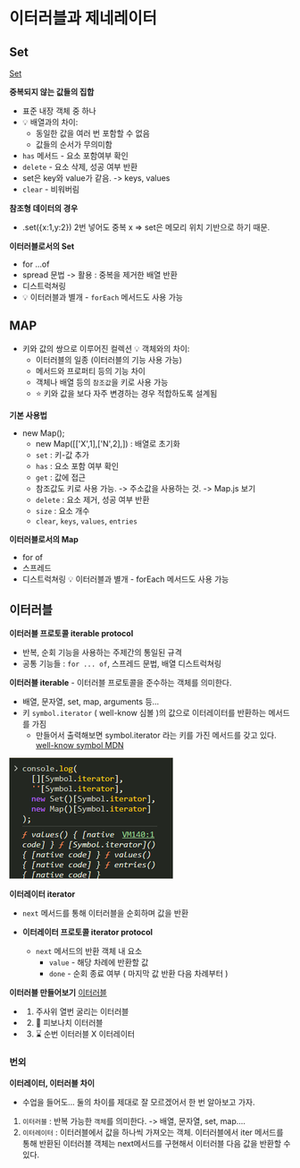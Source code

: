 # 이터러블과 제네레이터

## Set
[Set](./Set.js)

**중복되지 않는 값들의 집합**
- 표준 내장 객체 중 하나
- 💡 배열과의 차이:
  - 동일한 값을 여러 번 포함할 수 없음
  - 값들의 순서가 무의미함
- `has` 메서드 - 요소 포함여부 확인
- `delete` - 요소 삭제, 성공 여부 반환
- set은 key와 value가 같음. -> keys, values 
- `clear` - 비워버림

**참조형 데이터의 경우**
- .set({x:1,y:2}) 2번 넣어도 중복 x
  => set은 메모리 위치 기반으로 하기 때문. 

**이터러블로서의 Set**
- for ...of
- spread 문법 -> 활용 : 중복을 제거한 배열 반환
- 디스트럭쳐링 
- 💡 이터러블과 별개 - `forEach` 메서드도 사용 가능

## MAP
- 키와 값의 쌍으로 이루어진 컬렉션
💡 객체와의 차이:
  - 이터러블의 일종 (이터러블의 기능 사용 가능)
  - 메서드와 프로퍼티 등의 기능 차이
  - 객체나 배열 등의 `참조값`을 키로 사용 가능
  - ⭐️ 키와 값을 보다 자주 변경하는 경우 적합하도록 설계됨

**기본 사용법**
- new Map(); 
  - new Map([['X',1],['N',2],]) : 배열로 초기화
  - `set` : 키-값 추가
  - `has` : 요소 포함 여부 확인
  - `get` : 값에 접근
  - 참조값도 키로 사용 가능. -> 주소값을 사용하는 것. 
    -> Map.js 보기
  - `delete` : 요소 제거, 성공 여부 반환
  - `size` : 요소 개수
  - `clear`, `keys`, `values`, `entries`

**이터러블로서의 Map**
- for of
- 스프레드
- 디스트럭쳐링
💡 이터러블과 별개 - forEach 메서드도 사용 가능


## 이터러블
**이터러블 프로토콜 iterable protocol**
- 반복, 순회 기능을 사용하는 주제간의 통일된 규격
- 공통 기능들 : `for ... of`, 스프레드 문법, 배열 디스트럭쳐링

**이터러블 iterable** - 이터러블 프로토콜을 준수하는 객체를 의미한다. 
- 배열, 문자열, set, map, arguments 등...
- 키 `symbol.iterator` ( well-know 심볼 )의 값으로 이터레이터를 반환하는 메서드를 가짐
  - 만들어서 출력해보면 symbol.iterator 라는 키를 가진 메서드를 갖고 있다. 
[well-know symbol MDN](https://developer.mozilla.org/en-US/docs/Web/JavaScript/Reference/Global_Objects/Symbol#well-known_symbols)

![itrator 자료형의 symbol.iterator 메서드 존재](image.png)

**이터레이터 iterator**
- `next` 메서드를 통해 이터러블을 순회하며 값을 반환

- **이터레이터 프로토콜 iterator protocol**
  - `next` 메서드의 반환 객체 내 요소
    - `value` - 해당 차례에 반환할 값
    - `done` - 순회 종료 여부 ( 마지막 값 반환 다음 차례부터 )

**이터러블 만들어보기**
[이터러블](./iterator.js)
- 1. 주사위 열번 굴리는 이터러블
- 2. 🧮 피보나치 이터러블
- 3.  ⌛️ 순번 이터러블 X 이터레이터


### 번외 
**이터레이터, 이터러블 차이**
- 수업을 들어도... 둘의 차이를 제대로 잘 모르겠어서 한 번 알아보고 가자. 
1. `이터러블` : 반복 가능한 `객체`를 의미한다. -> 배열, 문자열, set, map....
2. `이터레이터` : 이터러블에서 값을 하나씩 가져오는 객체. 이터러블에서 iter 메서드를 통해 반환된 이터러블 객체는 next메서드를 구현해서 이터러블 다음 값을 반환할 수 있다.
